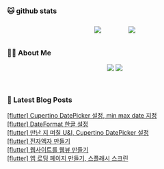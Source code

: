 
###  🐱 github stats  

<div id="main" align="center">
    <img src="https://github-readme-stats.vercel.app/api?username=peterica&count_private=true&show_icons=true&theme=radical"
        style="height: auto; margin-left: 20px; margin-right: 20px; padding: 10px;"/>
    <img src="https://github-readme-stats.vercel.app/api/top-langs/?username=peterica&layout=compact"   
        style="height: auto; margin-left: 20px; margin-right: 20px; padding: 10px;"/>
</div>

###  💁‍♀️ About Me  
<p align="center">
    <a href="https://peterica.tistory.com/"><img src="https://img.shields.io/badge/Blog-FF5722?style=flat-square&logo=Blogger&logoColor=white"/></a>
    <a href="mailto:ilovefran.ofm@gmail.com"><img src="https://img.shields.io/badge/Gmail-d14836?style=flat-square&logo=Gmail&logoColor=white&link=ilovefran.ofm@gmail.com"/></a>
</p>

<br>

### 📕 Latest Blog Posts   

<a href ="https://peterica.tistory.com/571"> [flutter] Cupertino DatePicker 설정, min max date 지정 </a> <br><a href ="https://peterica.tistory.com/570"> [flutter] DateFormat 한글 설정 </a> <br><a href ="https://peterica.tistory.com/569"> [flutter] 만난 지 며칠 U&I, Cupertino DatePicker 설정 </a> <br><a href ="https://peterica.tistory.com/568"> [flutter] 전자액자 만들기 </a> <br><a href ="https://peterica.tistory.com/567"> [flutter] 웹사이트를 웹뷰 만들기 </a> <br><a href ="https://peterica.tistory.com/566"> [flutter] 앱 로딩 페이지 만들기, 스플래시 스크린 </a> <br>